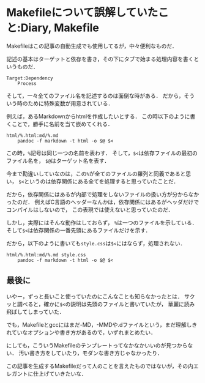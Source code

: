 Makefileについて誤解していたこと:Diary, Makefile
==========================

Makefileはこの記事の自動生成でも使用してるが，中々便利なものだ．

記述の基本はターゲットと依存を書き，その下にタブで始まる処理内容を書くというものだ．

```
Target:Dependency
	Process
```

そして，一々全てのファイル名を記述するのは面倒な時がある．
だから，そういう時のために特殊変数が用意されている．

例えば，あるMarkdownからhtmlを作成したいとする．
この時以下のように書くことで，勝手に名前を当て嵌めてくれる．

```
html/%.html:md/%.md
	pandoc -f markdown -t html -o $@ $< 
```

この時，`%`記号は同じ一つの名前を表わす．
そして，`$<`は依存ファイルの最初のファイル名を，
`$@`はターゲット名を表す．

今まで勘違いしていなのは，この`%`が全てのファイルの羅列と同義であると思い，
`$<`というのは依存関係にある全てを処理すると思っていたことだ．

だから，依存関係にはあるが内部で処理をしないファイルの扱い方が分からなかったのだ．
例えばC言語のヘッダーなんかは，依存関係にはあるがヘッダだけでコンパイルはしないので，
この表現では使えないと思っていたのだ．

しかし，実際にはそんな動作はしておらず，
`%`は一つのファイルを示している．
そして`$<`は依存関係の一番先頭にあるファイルだけを示す．

だから，以下のように書いても`style.css`は`$<`にはならず，処理されない．

```
html/%.html:md/%.md style.css
	pandoc -f markdown -t html -o $@ $< 
```

最後に
--------------

いやー，ずっと長いこと使っていたのにこんなことも知らなかったとは．
サクッと調べると，確かに`$<`の説明は先頭のファイルと書いていたが，
華麗に読み飛ばしてしまっていた．

でも，Makefileとgccにはまだ-MD，-MMDや.dファイルという，まだ理解しきれていなオプションや書き方があるので，いずれまとめたい．

にしても，こういうMakefileのテンプレートってなかなかいいのが見つからない．
汚い書き方をしていたり，モダンな書き方じゃなかったり．

この記事を生成するMakefileだって人のことを言えたものではないが，その内エレガントに仕上げていきたいな．



